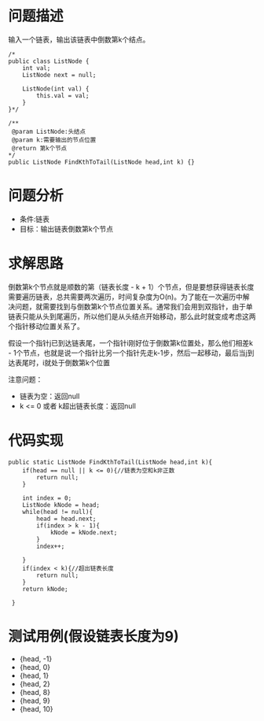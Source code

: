 # 问题描述
输入一个链表，输出该链表中倒数第k个结点。

```
/*
public class ListNode {
    int val;
    ListNode next = null;

    ListNode(int val) {
        this.val = val;
    }
}*/

/**
 @param ListNode:头结点
 @param k:需要输出的节点位置
 @return 第k个节点
*/
public ListNode FindKthToTail(ListNode head,int k) {}

```
# 问题分析
- 条件:链表
- 目标：输出链表倒数第k个节点

# 求解思路
倒数第k个节点就是顺数的第（链表长度 - k + 1）个节点，但是要想获得链表长度需要遍历链表，总共需要两次遍历，时间复杂度为O(n)。为了能在一次遍历中解决问题，就需要找到与倒数第k个节点位置关系。通常我们会用到双指针，由于单链表只能从头到尾遍历，所以他们是从头结点开始移动，那么此时就变成考虑这两个指针移动位置关系了。

假设一个指针j已到达链表尾，一个指针i刚好位于倒数第k位置处，那么他们相差k - 1个节点，也就是说一个指针比另一个指针先走k-1步，然后一起移动，最后当j到达表尾时，i就处于倒数第k个位置

注意问题：
- 链表为空：返回null
- k <= 0 或者 k超出链表长度：返回null

# 代码实现

```
public static ListNode FindKthToTail(ListNode head,int k){
	if(head == null || k <= 0){//链表为空和k非正数
		return null;
	}
	
	int index = 0;
    ListNode kNode = head;
    while(head != null){
        head = head.next;
        if(index > k - 1){
			kNode = kNode.next;
        }
		index++;
		
    }
	if(index < k){//超出链表长度
		return null;
	}
    return kNode;
	
 }
```

# 测试用例(假设链表长度为9)
- {head, -1}
- {head, 0}
- {head, 1}
- {head, 2}
- {head, 8}
- {head, 9}
- {head, 10}